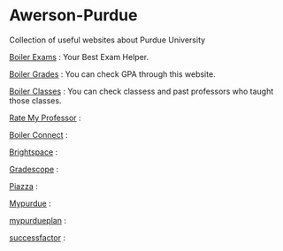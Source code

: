 # Awerson-Purdue
Collection of useful websites about Purdue University

[Boiler Exams](https://www.boilerexams.com/) : Your Best Exam Helper.

[Boiler Grades](https://www.boilergrades.com/) : You can check GPA through this website.

[Boiler Classes](https://boilerclasses.com/) : You can check classess and past professors who taught those classes.

[Rate My Professor](https://www.ratemyprofessors.com/) : 

[Boiler Connect](https://www.purdue.edu/boilerconnect/) :

[Brightspace](https://purdue.brightspace.com/d2l/login) :

[Gradescope](https://www.gradescope.com/) :

[Piazza](https://piazza.com/) :

[Mypurdue](https://mypurdue.purdue.edu) :

[mypurdueplan](https://mypurdueplan.purdue.edu/) :

[successfactor](https://one.purdue.edu/task/all/successfactors-employee) :

